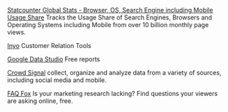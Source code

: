 
[Statcounter Global Stats - Browser, OS, Search Engine including Mobile Usage Share](https://gs.statcounter.com/)
Tracks the Usage Share of Search Engines, Browsers and Operating Systems including Mobile from over 10 billion monthly page views.

[Inyo](https://inyo.me/inyo-v2-customization-tools)
Customer Relation Tools

[Google Data Studio](https://datastudio.google.com/u/0/)
Free reports

[Crowd Signal](https://crowdsignal.com/)
collect, organize and analyze data from a variety of sources, including social media and mobile.

[FAQ Fox](https://www.webfx.com/seo-tools/faqfox/)
Is your marketing research lacking? Find questions your viewers are asking online, free.
